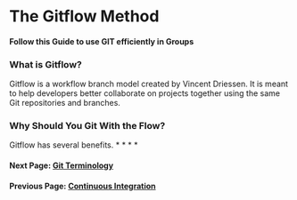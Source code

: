 # The Gitflow Method

#### Follow this Guide to use GIT efficiently in Groups
 


### What is Gitflow? 
Gitflow is a workflow branch model created by Vincent Driessen. 
It is meant to help developers better collaborate on projects together using the same Git repositories and branches.

### Why Should You Git With the Flow?
Gitflow has several benefits.
* 
* 
* 
* 

#### Next Page: [Git Terminology](https://github.com/vfm2/is601-miniproject/blob/main/gitTermsPage.md)
#### Previous Page: [Continuous Integration](https://github.com/vfm2/is601-miniproject/blob/main/contInt.md)